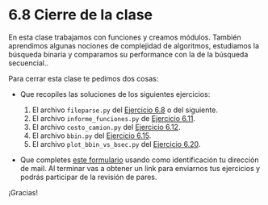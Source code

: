 # 6.8 Cierre de la clase

En esta clase trabajamos con funciones y creamos módulos. También aprendimos algunas nociones de complejidad de algoritmos, estudiamos la búsqueda binaria y  comparamos su performance con la de la búsqueda secuencial..


Para cerrar esta clase te pedimos dos cosas:

* Que recopiles las soluciones de los siguientes ejercicios:
    1. El archivo `fileparse.py` del [Ejercicio 6.8](../06_Organizacion_y_Complejidad/03_Funciones.md#ejercicio-68-conversion-de-tipo) o del siguiente.
    2. El archivo `informe_funciones.py` de [Ejercicio 6.11](../06_Organizacion_y_Complejidad/04_Modulos.md#ejercicio-611-usemos-tu-modulo).
    3. El archivo `costo_camion.py` del [Ejercicio 6.12](../06_Organizacion_y_Complejidad/04_Modulos.md#ejercicio-612-un-poco-mas-alla).
    4. El archivo `bbin.py` del [Ejercicio 6.15](../06_Organizacion_y_Complejidad/06_Complejidad.md#ejercicio-615-insertar-un-elemento-en-una-lista).
    5. El archivo `plot_bbin_vs_bsec.py` del [Ejercicio 6.20](../06_Organizacion_y_Complejidad/07_graficos_de_complejidad.md#ejercicio-620-busqueda-binaria-vs-busqueda-secuencial).

* Que completes [este formulario](https://docs.google.com/forms/d/10JnOLA09JU8PesE9zNZ2gbjCpwn0xsKkpu5yyhJQkng) usando como identificación tu dirección de mail.  Al terminar vas a obtener un link para enviarnos tus ejercicios y podrás participar de la revisión de pares.

¡Gracias! 



